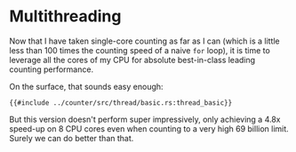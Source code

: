 # Multithreading

Now that I have taken single-core counting as far as I can (which is a little
less than 100 times the counting speed of a naive `for` loop), it is time to
leverage all the cores of my CPU for absolute best-in-class leading counting
performance.

On the surface, that sounds easy enough:

```rust,no_run
{{#include ../counter/src/thread/basic.rs:thread_basic}}
```

But this version doesn't perform super impressively, only achieving a 4.8x
speed-up on 8 CPU cores even when counting to a very high 69 billion limit.
Surely we can do better than that.
